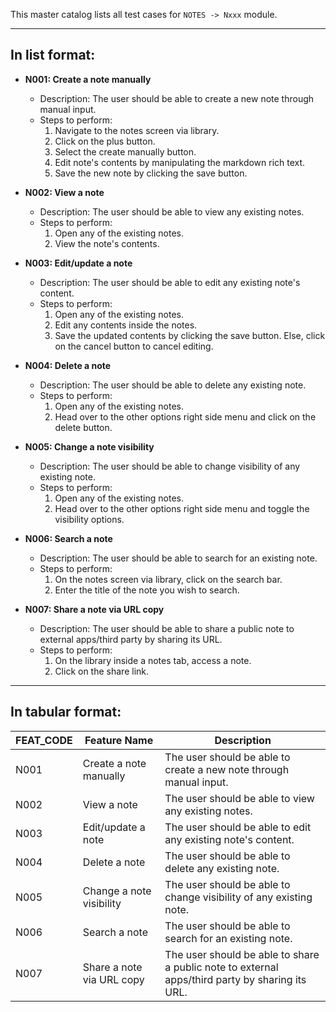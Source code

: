 This master catalog lists all test cases for `NOTES -> Nxxx` module.

---

## In list format:

- **N001: Create a note manually**

  - Description: The user should be able to create a new note through manual input.
  - Steps to perform:
    1. Navigate to the notes screen via library.
    2. Click on the plus button.
    3. Select the create manually button.
    4. Edit note's contents by manipulating the markdown rich text.
    5. Save the new note by clicking the save button.

- **N002: View a note**

  - Description: The user should be able to view any existing notes.
  - Steps to perform:
    1. Open any of the existing notes.
    2. View the note's contents.

- **N003: Edit/update a note**

  - Description: The user should be able to edit any existing note's content.
  - Steps to perform:
    1. Open any of the existing notes.
    2. Edit any contents inside the notes.
    3. Save the updated contents by clicking the save button. Else, click on the cancel button to cancel editing.

- **N004: Delete a note**

  - Description: The user should be able to delete any existing note.
  - Steps to perform:
    1. Open any of the existing notes.
    2. Head over to the other options right side menu and click on the delete button.

- **N005: Change a note visibility**

  - Description: The user should be able to change visibility of any existing note.
  - Steps to perform:
    1. Open any of the existing notes.
    2. Head over to the other options right side menu and toggle the visibility options.

- **N006: Search a note**

  - Description: The user should be able to search for an existing note.
  - Steps to perform:
    1. On the notes screen via library, click on the search bar.
    2. Enter the title of the note you wish to search.

- **N007: Share a note via URL copy**
  - Description: The user should be able to share a public note to external apps/third party by sharing its URL.
  - Steps to perform:
    1. On the library inside a notes tab, access a note.
    2. Click on the share link.

---

## In tabular format:

| FEAT_CODE | Feature Name              | Description                                                                                     |
| --------- | ------------------------- | ----------------------------------------------------------------------------------------------- |
| N001      | Create a note manually    | The user should be able to create a new note through manual input.                              |
| N002      | View a note               | The user should be able to view any existing notes.                                             |
| N003      | Edit/update a note        | The user should be able to edit any existing note's content.                                    |
| N004      | Delete a note             | The user should be able to delete any existing note.                                            |
| N005      | Change a note visibility  | The user should be able to change visibility of any existing note.                              |
| N006      | Search a note             | The user should be able to search for an existing note.                                         |
| N007      | Share a note via URL copy | The user should be able to share a public note to external apps/third party by sharing its URL. |

